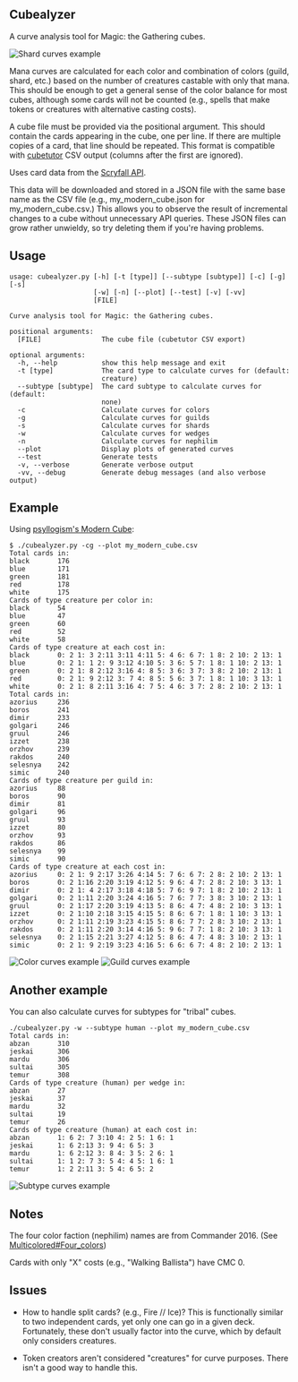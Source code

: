 ## Cubealyzer

A curve analysis tool for Magic: the Gathering cubes.

![Shard curves example](images/shard_curves_example.png)

Mana curves are calculated for each color and combination of colors (guild,
shard, etc.) based on the number of creatures castable with only that mana.
This should be enough to get a general sense of the color balance for most
cubes, although some cards will not be counted (e.g., spells that make tokens
or creatures with alternative casting costs).

A cube file must be provided via the positional argument. This should contain
the cards appearing in the cube, one per line. If there are multiple copies of
a card, that line should be repeated. This format is compatible with
[cubetutor](https://www.cubetutor.com/) CSV output (columns after the first are
ignored).

Uses card data from the [Scryfall API](https://scryfall.com/docs/api/).

This data will be downloaded and stored in a JSON file with the same base name
as the CSV file (e.g., my_modern_cube.json for my_modern_cube.csv.) This allows
you to observe the result of incremental changes to a cube without unnecessary
API queries. These JSON files can grow rather unwieldy, so try deleting them if
you're having problems.

## Usage
```
usage: cubealyzer.py [-h] [-t [type]] [--subtype [subtype]] [-c] [-g] [-s]
                     [-w] [-n] [--plot] [--test] [-v] [-vv]
                     [FILE]

Curve analysis tool for Magic: the Gathering cubes.

positional arguments:
  [FILE]               The cube file (cubetutor CSV export)

optional arguments:
  -h, --help           show this help message and exit
  -t [type]            The card type to calculate curves for (default:
                       creature)
  --subtype [subtype]  The card subtype to calculate curves for (default:
                       none)
  -c                   Calculate curves for colors
  -g                   Calculate curves for guilds
  -s                   Calculate curves for shards
  -w                   Calculate curves for wedges
  -n                   Calculate curves for nephilim
  --plot               Display plots of generated curves
  --test               Generate tests
  -v, --verbose        Generate verbose output
  -vv, --debug         Generate debug messages (and also verbose output)
```

## Example

Using [psyllogism's Modern Cube](http://www.cubetutor.com/viewcube/75206):

```
$ ./cubealyzer.py -cg --plot my_modern_cube.csv
Total cards in:
black       176
blue        171
green       181
red         178
white       175
Cards of type creature per color in:
black       54
blue        47
green       60
red         52
white       58
Cards of type creature at each cost in:
black       0: 2 1: 3 2:11 3:11 4:11 5: 4 6: 6 7: 1 8: 2 10: 2 13: 1
blue        0: 2 1: 1 2: 9 3:12 4:10 5: 3 6: 5 7: 1 8: 1 10: 2 13: 1
green       0: 2 1: 8 2:12 3:16 4: 8 5: 3 6: 3 7: 3 8: 2 10: 2 13: 1
red         0: 2 1: 9 2:12 3: 7 4: 8 5: 5 6: 3 7: 1 8: 1 10: 3 13: 1
white       0: 2 1: 8 2:11 3:16 4: 7 5: 4 6: 3 7: 2 8: 2 10: 2 13: 1
Total cards in:
azorius     236
boros       241
dimir       233
golgari     246
gruul       246
izzet       238
orzhov      239
rakdos      240
selesnya    242
simic       240
Cards of type creature per guild in:
azorius     88
boros       90
dimir       81
golgari     96
gruul       93
izzet       80
orzhov      93
rakdos      86
selesnya    99
simic       90
Cards of type creature at each cost in:
azorius     0: 2 1: 9 2:17 3:26 4:14 5: 7 6: 6 7: 2 8: 2 10: 2 13: 1
boros       0: 2 1:16 2:20 3:19 4:12 5: 9 6: 4 7: 2 8: 2 10: 3 13: 1
dimir       0: 2 1: 4 2:17 3:18 4:18 5: 7 6: 9 7: 1 8: 2 10: 2 13: 1
golgari     0: 2 1:11 2:20 3:24 4:16 5: 7 6: 7 7: 3 8: 3 10: 2 13: 1
gruul       0: 2 1:17 2:20 3:19 4:13 5: 8 6: 4 7: 4 8: 2 10: 3 13: 1
izzet       0: 2 1:10 2:18 3:15 4:15 5: 8 6: 6 7: 1 8: 1 10: 3 13: 1
orzhov      0: 2 1:11 2:19 3:23 4:15 5: 8 6: 7 7: 2 8: 3 10: 2 13: 1
rakdos      0: 2 1:11 2:20 3:14 4:16 5: 9 6: 7 7: 1 8: 2 10: 3 13: 1
selesnya    0: 2 1:15 2:21 3:27 4:12 5: 8 6: 4 7: 4 8: 3 10: 2 13: 1
simic       0: 2 1: 9 2:19 3:23 4:16 5: 6 6: 6 7: 4 8: 2 10: 2 13: 1
```

![Color curves example](images/color_curves_example.png)
![Guild curves example](images/guild_curves_example.png)

## Another example

You can also calculate curves for subtypes for "tribal" cubes.

```
./cubealyzer.py -w --subtype human --plot my_modern_cube.csv
Total cards in:
abzan       310
jeskai      306
mardu       306
sultai      305
temur       308
Cards of type creature (human) per wedge in:
abzan       27
jeskai      37
mardu       32
sultai      19
temur       26
Cards of type creature (human) at each cost in:
abzan       1: 6 2: 7 3:10 4: 2 5: 1 6: 1
jeskai      1: 6 2:13 3: 9 4: 6 5: 3
mardu       1: 6 2:12 3: 8 4: 3 5: 2 6: 1
sultai      1: 1 2: 7 3: 5 4: 4 5: 1 6: 1
temur       1: 2 2:11 3: 5 4: 6 5: 2
```

![Subtype curves example](images/subtype_curves_example.png)

## Notes

The four color faction (nephilim) names are from Commander 2016. (See [Multicolored#Four_colors](https://mtg.gamepedia.com/index.php?title=Multicolored&oldid=279219#Four_colors))

Cards with only "X" costs (e.g., "Walking Ballista") have CMC 0.

## Issues

- How to handle split cards? (e.g., Fire // Ice)? This is functionally similar to
two independent cards, yet only one can go in a given deck. Fortunately, these
don't usually factor into the curve, which by default only considers creatures.

- Token creators aren't considered "creatures" for curve purposes. There isn't a
good way to handle this.
